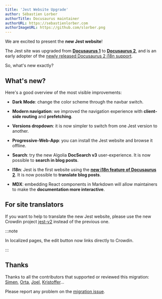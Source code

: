 ```yaml
---
title: 'Jest Website Upgrade'
author: Sébastien Lorber
authorTitle: Docusaurus maintainer
authorURL: https://sebastienlorber.com
authorImageURL: https://github.com/slorber.png
---
```


We are excited to present the **new Jest website**!

The Jest site was upgraded from **[Docusaurus 1](https://v1.docusaurus.io/)** to **[Docusaurus 2](https://v2.docusaurus.io/)**, and is an early adopter of the [newly released Docusaurus 2 i18n support](https://v2.docusaurus.io/blog/2021/03/09/releasing-docusaurus-i18n).

So, what's new exactly?

<!--truncate-->

## What's new?

Here's a good overview of the most visible improvements:

- **Dark Mode**: change the color scheme through the navbar switch.

- **Modern navigation**: we improved the navigation experience with **client-side routing** and **prefetching**.

- **Versions dropdown**: it is now simpler to switch from one Jest version to another.

- **Progressive-Web-App**: you can install the Jest website and browse it offline.

- **Search**: try the new Algolia **DocSearch v3** user-experience. It is now possible to **search in blog posts**.

- **I18n**: Jest is the first website using the **[new i18n feature of Docusaurus 2](https://v2.docusaurus.io/docs/i18n/introduction)**. It is now possible to **translate blog posts**.

- **MDX**: embedding React components in Markdown will allow maintainers to make the **documentation more interactive**.

## For site translators

If you want to help to translate the new Jest website, please use the new Crowdin project [jest-v2](https://crowdin.com/project/jest-v2) instead of the previous one.

:::note

In localized pages, the edit button now links directly to Crowdin.

:::

## Thanks

Thanks to all the contributors that supported or reviewed this migration: [Simen](https://github.com/SimenB), [Orta](https://github.com/orta), [Joel](https://github.com/JoelMarcey), [Kristoffer](https://github.com/merceyz)...

Please report any problem on the [migration issue](https://github.com/facebook/jest/pull/11021).

